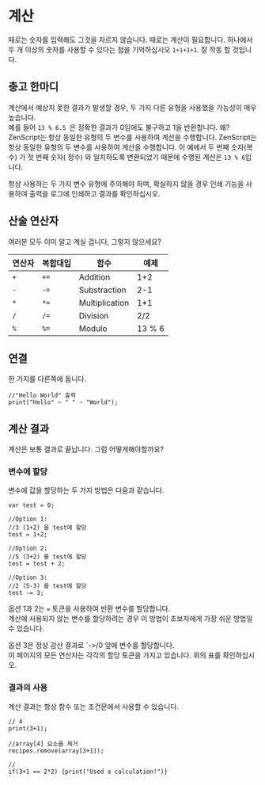 # 계산

때로는 숫자를 입력해도 그것을 자르지 않습니다. 때로는 계산이 필요합니다. 하나에서 두 개 이상의 숫자를 사용할 수 있다는 점을 기억하십시오 `1+1+1+1`. 잘 작동 할 것입니다.

## 충고 한마디

계산에서 예상치 못한 결과가 발생할 경우, 두 가지 다른 유형을 사용했을 가능성이 매우 높습니다.  
예를 들어 `13 % 6.5 `은 정확한 결과가 0임에도 불구하고 1을 반환합니다. 왜? ZenScript는 항상 동일한 유형의 두 변수를 사용하여 계산을 수행합니다. ZenScript는 항상 동일한 유형의 두 변수를 사용하여 계산을 수행합니다. 이 예에서 두 번째 숫자(복수) 가 첫 번째 숫자( 정수) 와 일치하도록 변환되었기 때문에 수행된 계산은 `13 % 6`입니다.

항상 사용하는 두 가지 변수 유형에 주의해야 하며, 확실하지 않을 경우 인쇄 기능을 사용하여 출력을 로그에 인쇄하고 결과를 확인하십시오.

## 산술 연산자

여러분 모두 이미 알고 계실 겁니다, 그렇지 않으세요?

| 연산자 | 복합대입 | 함수             | 예제     |
| --- | ---- | -------------- | ------ |
| `+` | `+=` | Addition       | 1+2    |
| `-` | `-=` | Substraction   | 2-1    |
| `*` | `*=` | Multiplication | 1*1    |
| `/` | `/=` | Division       | 2/2    |
| `%` | `%=` | Modulo         | 13 % 6 |

## 연결

한 가지를 다른쪽에 둡니다.

    //"Hello World" 출력
    print("Hello" ~ " " ~ "World");
    

## 계산 결과

계산은 보통 결과로 끝납니다. 그럼 어떻게해야할까요?

### 변수에 할당

변수에 값을 할당하는 두 가지 방법은 다음과 같습니다.

    var test = 0;
    
    //Option 1:
    //3 (1+2) 을 test에 할당
    test = 1+2;
    
    //Option 2:
    //5 (3+2) 를 test에 할당
    test = test + 2;
    
    //Option 3:
    //2 (5-3) 를 test에 할당
    test -= 3;
    

옵션 1과 2는 `=` 토큰을 사용하여 반환 변수를 할당합니다.  
계산에 사용되지 않는 변수를 할당하려는 경우 이 방법이 초보자에게 가장 쉬운 방법일 수 있습니다.

옵션 3은 정상 감산 결과로 `->/0 앞에 변수를 할당합니다.<br />
이 페이지의 모든 연산자는 각각의 할당 토큰을 가지고 있습니다. 위의 표를 확인하십시오.</p>

<h3>결과의 사용</h3>

<p>계산 결과는 항상 함수 또는 조건문에서 사용할 수 있습니다.</p>

<pre><code>// 4
print(3+1);

//array[4] 요소를 제거
recipes.remove(array[3+1]);

//
if(3+1 == 2*2) {print("Used a calculation!")}
`</pre>